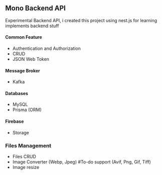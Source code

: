 ## Mono Backend API

Experimental Backend API, i created this project using nest.js for learning implements backend stuff

#### Common Feature 
- Authentication and Authorization
- CRUD 
- JSON Web Token

#### Message Broker 
- Kafka

#### Databases 
- MySQL
- Prisma (ORM)

#### Firebase
- Storage

### Files Management 
- Files CRUD 
- Image Converter (Webp, Jpeg) #To-do support (Avif, Png, Gif, Tiff) 
- Image resize
